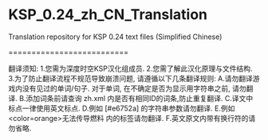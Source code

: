 KSP_0.24_zh_CN_Translation
==========================

Translation repository for KSP 0.24 text files (Simplified Chinese)

==========================

翻译须知:
  1.您需为深度时空KSP汉化组成员.
  2.您需了解此汉化原理与文件结构.
  3.为了防止翻译流程不规范导致崩溃问题, 请遵循以下几条翻译规则:
    A.请勿翻译游戏内没有见过的单词/句子. 对于单词, 在不确定是否为显示用字符串之前, 请勿翻译.
    B.添加词条前请查询 zh.xml 内是否有相同ID的词条,防止重复翻译.
    C.译文中标点一律使用英文标点.
    D.例如 [#e6752a] 的字符串参数请勿翻译.
    E.例如 <color=orange>无法传导燃料</color> 内的标签请勿翻译.
    F.英文原文内带有换行符的请勿省略.

